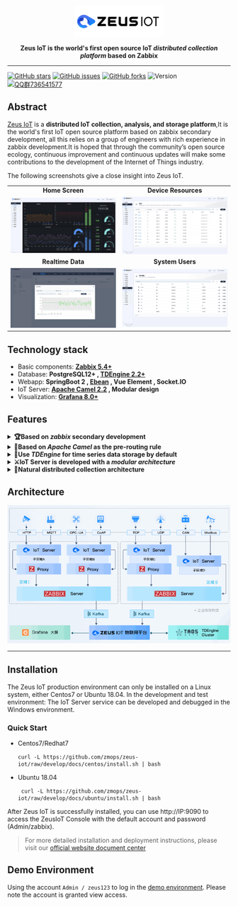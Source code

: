 <p align="center">
<img src="docs/images/zeus-iot-logo.png" alt="banner" width="200px">
</p>

<p align="center">
<b>Zeus IoT is the world's first open source IoT <i>distributed collection platform</i> based on Zabbix</b>
</p>

----

[![GitHub stars](https://img.shields.io/github/stars/zmops/zeus-iot.svg?label=Stars&logo=github)](https://github.com/zmops/zeus-iot)
[![GitHub issues](https://img.shields.io/github/issues/zmops/zeus-iot?label=Issuess&logo=github)](https://github.com/zmops/zeus-iot)
[![GitHub forks](https://img.shields.io/github/forks/zmops/zeus-iot?label=Forks&logo=github)](https://github.com/zmops/zeus-iot)
![Version](https://img.shields.io/badge/version-1.0.0--BETA-brightgreen)
[![QQ群736541577](https://img.shields.io/badge/QQ群-736541577-brightgreen)](https://qm.qq.com/cgi-bin/qm/qr?k=CcWBdkXjkgt99bBu5d_-1TeS36DhCkU4&jump_from=webapi)

## Abstract
[Zeus IoT](https://www.zmops.com/) is a **distributed IoT collection, analysis, and storage platform**,It is the world's first IoT open source platform based on zabbix secondary development, all this relies on a group of engineers with rich experience in zabbix development.It is hoped that through the community’s open source ecology, continuous improvement and continuous updates will make some contributions to the development of the Internet of Things industry.

The following screenshots give a close insight into Zeus IoT.
<table>
  <tr>
      <td width="50%" align="center"><b>Home Screen</b></td>
      <td width="50%" align="center"><b>Device Resources</b></td>
  </tr>
  <tr>
     <td><img src="docs/images/snapshot_1.jpg"/></td>
     <td><img src="docs/images/snapshot_3.jpg"/></td>
  </tr>
  <tr>
      <td width="50%" align="center"><b>Realtime Data</b></td>
      <td width="50%" align="center"><b>System Users</b></td>
  </tr>
  <tr>
     <td><img src="docs/images/snapshot_2.jpg"/></td>
     <td><img src="docs/images/snapshot_4.jpg"/></td>
  </tr>
</table>

## Technology stack
- Basic components: **[Zabbix 5.4+](https://www.zabbix.com)**
- Database: **PostgreSQL12+ , [TDEngine 2.2+](https://www.taosdata.com)**
- Webapp: **SpringBoot 2  ,  [Ebean](https://ebean.io/)  ,  Vue Element , Socket.IO**
- IoT Server: **[Apache Camel 2.2](https://camel.apache.org/) , Modular design**
- Visualization: **[Grafana 8.0+](https://grafana.com/grafana/)**

## Features
<details>
  <summary><b>🏆Based on <i>zabbix</i> secondary development</b></summary>
  Based on the powerful <a href="http://www.zabbix.com">Zabbix</a> for interface secondary development, with industrial-grade stability and powerful performance.
</details>
<details>
  <summary><b>🥇Based on <i>Apache Camel</i> as the pre-routing rule</b></summary>
  Very powerful rule-based routing engine, supports 300+ module access, including IoT protocols, born for low code; one line of code can start the protocol service interface.
</details>
<details>
  <summary><b>🥉Use <i>TDEngine</i> for time series data storage by default</b></summary>
  <a href="https://www.taosdata.com/">TDEngine</a> is an ultra-high performance distributed database designed and optimized for time series data.
</details>
<details>
  <summary><b>⚔️IoT Server is developed with a <i>modular architecture</i></b></summary>
  IoT Server adopts the <a href="https://github.com/apache/skywalking">Skywalking</a> modular architecture design, which can dynamically configure and enable modules, which is very easy to expand; at the same time, combined with the multi-point collection of Zabbix Proxy, a modular cluster can be implemented well.
</details>
<details>
  <summary><b>🏹Natural distributed collection architecture</b></summary>
  Thanks to Zabbix's excellent architecture design, it has natural distributed collection capabilities, can be well horizontally expanded, and has the ability to cross-region and cross-network collection
</details>

## Architecture

![Architecture](docs/images/arch.gif)

---

## Installation
The Zeus IoT production environment can only be installed on a Linux system, either Centos7 or Ubuntu 18.04. In the development and test environment: The IoT Server service can be developed and debugged in the Windows environment.

### Quick Start
- Centos7/Redhat7

  ```shell
  curl -L https://github.com/zmops/zeus-iot/raw/develop/docs/centos/install.sh | bash
  ```

- Ubuntu 18.04

  ```shell
   curl -L https://github.com/zmops/zeus-iot/raw/develop/docs/ubuntu/install.sh | bash
  ```
After Zeus IoT is successfully installed, you can use http://IP:9090 to access the ZeusIoT Console with the default account and password (Admin/zabbix).

> For more detailed installation and deployment instructions, please visit our <a href="https://zmops.com/docs/">official website document center</a>
## Demo Environment

Using the account `Admin / zeus123` to log in the [demo environment](https://zeusdemo.zmops.cn/). Please note the account is granted view access. 

